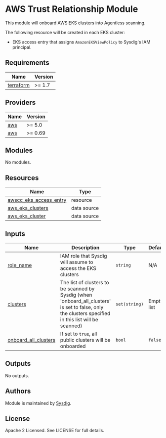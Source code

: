 # AWS Trust Relationship Module

This module will onboard AWS EKS clusters into Agentless scanning.

The following resource will be created in each EKS cluster:
- EKS access entry that assigns `AmazonEKSViewPolicy` to Sysdig's IAM principal. 

<!-- BEGINNING OF PRE-COMMIT-TERRAFORM DOCS HOOK -->
## Requirements

| Name | Version |
|------|---------|
| <a name="requirement_terraform"></a> [terraform](#requirement\_terraform) | >= 1.7 |

## Providers

| Name | Version |
|------|---------|
| <a name="provider_aws"></a> [aws](#provider\_aws) | >= 5.0 |
| <a name="provider_awscc"></a> [aws](#provider\_awscc) | >= 0.69 |

## Modules

No modules.

## Resources

| Name | Type |
|------|------|
| [awscc_eks_access_entry](https://registry.terraform.io/providers/hashicorp/awscc/latest/docs/resources/eks_access_entry) | resource |
| [aws_eks_clusters](https://registry.terraform.io/providers/hashicorp/aws/latest/docs/data-sources/eks_clusters) | data source |
| [aws_eks_cluster](https://registry.terraform.io/providers/hashicorp/aws/latest/docs/data-sources/eks_cluster) | data source |

## Inputs

| Name | Description | Type | Default | Required |
|------|-------------|------|---------|:--------:|
| <a name="role_name"></a> [role_name](#role\_name) | IAM role that Sysdig will assume to access the EKS clusters | `string` | N/A | Yes |
| <a name="var_clusters"></a> [clusters](#var\_clusters) | The list of clusters to be scanned by Sysdig (when 'onboard_all_clusters' is set to false, only the clusters specified in this list will be scanned) | `set(string)` | Empty list | No |
| <a name="var_onboard_all_clusters"></a> [onboard_all_clusters](#var\_onboard\_all\_clusters) | If set to `true`, all public clusters will be onboarded | `bool` | `false` | No |


## Outputs

No outputs.
<!-- END OF PRE-COMMIT-TERRAFORM DOCS HOOK -->

## Authors

Module is maintained by [Sysdig](https://sysdig.com).

## License

Apache 2 Licensed. See LICENSE for full details.

